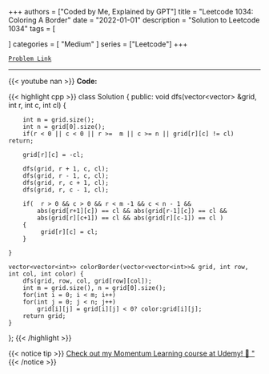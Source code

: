 
+++
authors = ["Coded by Me, Explained by GPT"]
title = "Leetcode 1034: Coloring A Border"
date = "2022-01-01"
description = "Solution to Leetcode 1034"
tags = [
    
]
categories = [
    "Medium"
]
series = ["Leetcode"]
+++



[`Problem Link`](https://leetcode.com/problems/coloring-a-border/description/)

---
{{< youtube nan >}}
**Code:**

{{< highlight cpp >}}
class Solution {
public:
    void dfs(vector<vector<int>> &grid, int r, int c, int cl) {
 
        int m = grid.size();
        int n = grid[0].size();
        if(r < 0 || c < 0 || r >=  m || c >= n || grid[r][c] != cl) return;

        grid[r][c] = -cl;
        
        dfs(grid, r + 1, c, cl);
        dfs(grid, r - 1, c, cl);
        dfs(grid, r, c + 1, cl);
        dfs(grid, r, c - 1, cl);
        
        if(  r > 0 && c > 0 && r < m -1 && c < n - 1 &&
            abs(grid[r+1][c]) == cl && abs(grid[r-1][c]) == cl && 
            abs(grid[r][c+1]) == cl && abs(grid[r][c-1]) == cl )
        {
             grid[r][c] = cl;
        }  
        
    }

    vector<vector<int>> colorBorder(vector<vector<int>>& grid, int row, int col, int color) {
        dfs(grid, row, col, grid[row][col]);
        int m = grid.size(), n = grid[0].size();
        for(int i = 0; i < m; i++)
        for(int j = 0; j < n; j++)
            grid[i][j] = grid[i][j] < 0? color:grid[i][j];
        return grid;
    }
    
};
{{< /highlight >}}



{{< notice tip >}}
[Check out my Momentum Learning course at Udemy! 🚀 "](https://www.udemy.com/course/blind-75-the-data-structures-and-algorithms-essentials/)
{{< /notice >}}

